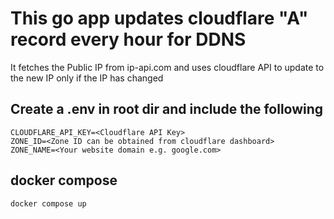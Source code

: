 # This go app updates cloudflare "A" record every hour for DDNS

It fetches the Public IP from ip-api.com and uses cloudflare API to update to the new IP only if the IP has changed

## Create a .env in root dir and include the following
```
CLOUDFLARE_API_KEY=<Cloudflare API Key>
ZONE_ID=<Zone ID can be obtained from cloudflare dashboard>
ZONE_NAME=<Your website domain e.g. google.com>
```

## docker compose
```docker compose up```
